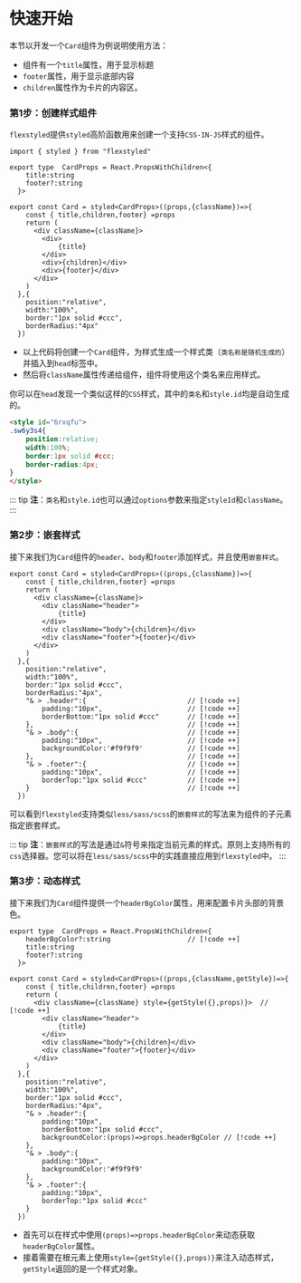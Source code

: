 # 快速开始

本节以开发一个`Card`组件为例说明使用方法：

- 组件有一个`title`属性，用于显示标题
- `footer`属性，用于显示底部内容
- `children`属性作为卡片的内容区。


### 第1步：创建样式组件

`flexstyled`提供`styled`高阶函数用来创建一个支持`CSS-IN-JS`样式的组件。


```tsx {20-23}
import { styled } from "flexstyled" 

export type  CardProps = React.PropsWithChildren<{
    title:string 
    footer?:string
  }>

export const Card = styled<CardProps>((props,{className})=>{
    const { title,children,footer} =props
    return (
      <div className={className}>
        <div>            
            {title}
        </div>
        <div>{children}</div>
        <div>{footer}</div>
      </div>
    )
  },{ 
    position:"relative",
    width:"100%",
    border:"1px solid #ccc",
    borderRadius:"4px" 
  })

```
  
- 以上代码将创建一个`Card`组件，为样式生成一个样式类（`类名称是随机生成的`）并插入到`head`标签中。
- 然后将`className`属性传递给组件，组件将使用这个类名来应用样式。

你可以在`head`发现一个类似这样的`CSS`样式，其中的`类名`和`style.id`均是自动生成的。

```html
<style id="6rxqfu">
.sw6y3s4{
    position:relative;
    width:100%;
    border:1px solid #ccc;
    border-radius:4px;
}
</style>
```

::: tip
**注**：`类名`和`style.id`也可以通过`options`参数来指定`styleId`和`className`。
:::

### 第2步：嵌套样式

接下来我们为`Card`组件的`header`、`body`和`footer`添加样式，并且使用`嵌套样式`。

```tsx 
export const Card = styled<CardProps>((props,{className})=>{
    const { title,children,footer} =props
    return (
      <div className={className}>
        <div className="header">             
            {title}
        </div>
        <div className="body">{children}</div>
        <div className="footer">{footer}</div>
      </div>
    )
  },{ 
    position:"relative",
    width:"100%",
    border:"1px solid #ccc",
    borderRadius:"4px",
    "& > .header":{                         // [!code ++]
        padding:"10px",                     // [!code ++]
        borderBottom:"1px solid #ccc"       // [!code ++]
    },                                      // [!code ++]
    "& > .body":{                           // [!code ++]
        padding:"10px",                     // [!code ++]
        backgroundColor:'#f9f9f9'           // [!code ++]
    },                                      // [!code ++]
    "& > .footer":{                         // [!code ++]
        padding:"10px",                     // [!code ++]
        borderTop:"1px solid #ccc"          // [!code ++]
    }                                       // [!code ++]
  })    
  ```

可以看到`flexstyled`支持类似`less/sass/scss`的`嵌套样式`的写法来为组件的子元素指定嵌套样式。

::: tip
**注**：`嵌套样式`的写法是通过`&`符号来指定当前元素的样式。原则上支持所有的`css`选择器。您可以将在`less/sass/scss`中的实践直接应用到`flexstyled`中。
:::


### 第3步：动态样式

接下来我们为`Card`组件提供一个`headerBgColor`属性，用来配置卡片头部的背景色。

```tsx
export type  CardProps = React.PropsWithChildren<{
    headerBgColor?:string                   // [!code ++]
    title:string 
    footer?:string
  }>

export const Card = styled<CardProps>((props,{className,getStyle})=>{
    const { title,children,footer} =props
    return (
      <div className={className} style={getStyle({},props)}>  // [!code ++]
        <div className="header">             
            {title}
        </div>
        <div className="body">{children}</div>
        <div className="footer">{footer}</div>
      </div>
    )
  },{ 
    position:"relative",
    width:"100%",
    border:"1px solid #ccc",
    borderRadius:"4px",
    "& > .header":{                          
        padding:"10px",                      
        borderBottom:"1px solid #ccc",
        backgroundColor:(props)=>props.headerBgColor // [!code ++]
    },                                      
    "& > .body":{                           
        padding:"10px",                     
        backgroundColor:'#f9f9f9'           
    },                                      
    "& > .footer":{                         
        padding:"10px",                     
        borderTop:"1px solid #ccc"          
    }                                       
  })    

```
 

- 首先可以在样式中使用`(props)=>props.headerBgColor`来动态获取`headerBgColor`属性。
- 接着需要在根元素上使用`style={getStyle({},props)}`来注入动态样式，`getStyle`返回的是一个样式对象。
